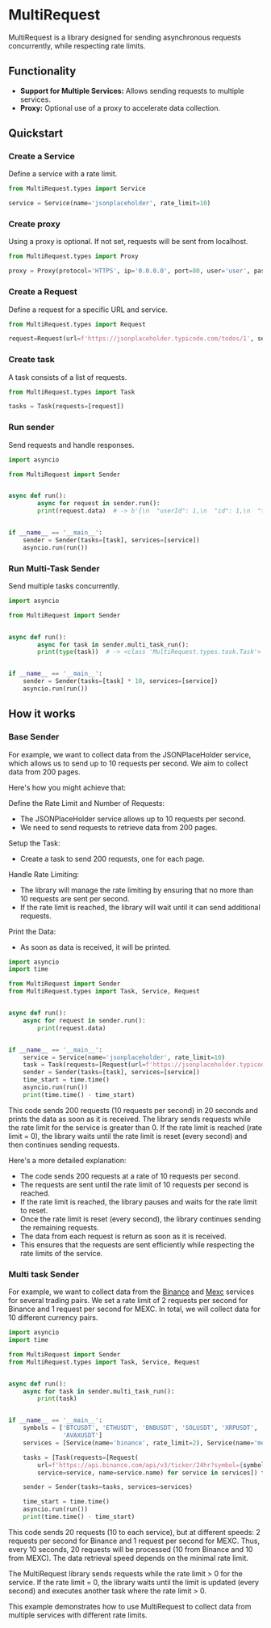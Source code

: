 # MultiRequest

MultiRequest is a library designed for sending asynchronous requests concurrently, while respecting rate limits.

## Functionality

- __Support for Multiple Services:__ Allows sending requests to multiple services.
- __Proxy:__ Optional use of a proxy to accelerate data collection.

## Quickstart

### Create a Service

Define a service with a rate limit.

``` python
from MultiRequest.types import Service

service = Service(name='jsonplaceholder', rate_limit=10)
```

### Create proxy

Using a proxy is optional. If not set, requests will be sent from localhost.

``` python
from MultiRequest.types import Proxy

proxy = Proxy(protocol='HTTPS', ip='0.0.0.0', port=80, user='user', password='password')
```

### Create a Request

Define a request for a specific URL and service.

``` python
from MultiRequest.types import Request

request=Request(url=f'https://jsonplaceholder.typicode.com/todos/1', service=service)
```

### Create task

A task consists of a list of requests.

``` python
from MultiRequest.types import Task

tasks = Task(requests=[request])
```

### Run sender

Send requests and handle responses.

``` python
import asyncio

from MultiRequest import Sender


async def run():
        async for request in sender.run():
        print(request.data)  # -> b'{\n  "userId": 1,\n  "id": 1,\n  "title": "delectus aut autem",\n  "completed": false\n}'


if __name__ == '__main__':
    sender = Sender(tasks=[task], services=[service])
    asyncio.run(run())
```

### Run Multi-Task Sender

Send multiple tasks concurrently.

``` python
import asyncio

from MultiRequest import Sender


async def run():
        async for task in sender.multi_task_run():
        print(type(task))  # -> <class 'MultiRequest.types.task.Task'>


if __name__ == '__main__':
    sender = Sender(tasks=[task] * 10, services=[service])
    asyncio.run(run())
```

## How it works

### Base Sender

For example, we want to collect data from the JSONPlaceHolder service, which allows us to send up to 10 requests per
second. We aim to collect data from 200 pages.

Here's how you might achieve that:

Define the Rate Limit and Number of Requests:

- The JSONPlaceHolder service allows up to 10 requests per second.
- We need to send requests to retrieve data from 200 pages.

Setup the Task:

- Create a task to send 200 requests, one for each page.

Handle Rate Limiting:

- The library will manage the rate limiting by ensuring that no more than 10 requests are sent per second.
- If the rate limit is reached, the library will wait until it can send additional requests.

Print the Data:

- As soon as data is received, it will be printed.

``` python
import asyncio
import time

from MultiRequest import Sender
from MultiRequest.types import Task, Service, Request


async def run():
    async for request in sender.run():
        print(request.data)


if __name__ == '__main__':
    service = Service(name='jsonplaceholder', rate_limit=10)
    task = Task(requests=[Request(url=f'https://jsonplaceholder.typicode.com/todos/{i}', service=service) for i in range(1, 201)])
    sender = Sender(tasks=[task], services=[service])
    time_start = time.time()
    asyncio.run(run())
    print(time.time() - time_start)

```

This code sends 200 requests (10 requests per second) in 20 seconds and prints the data as soon as it is received. The
library sends requests while the rate limit for the service is greater than 0. If the rate limit is reached (rate
limit = 0), the library waits until the rate limit is reset (every second) and then continues sending requests.

Here's a more detailed explanation:

- The code sends 200 requests at a rate of 10 requests per second.
- The requests are sent until the rate limit of 10 requests per second is reached.
- If the rate limit is reached, the library pauses and waits for the rate limit to reset.
- Once the rate limit is reset (every second), the library continues sending the remaining requests.
- The data from each request is return as soon as it is received.
- This ensures that the requests are sent efficiently while respecting the rate limits of the service.

### Multi task Sender

For example, we want to collect data from the [Binance] and [Mexc] services for several trading pairs. We set a rate
limit of 2 requests per second for Binance and 1 request per second for MEXC. In total, we will collect data for 10
different currency pairs.

``` python
import asyncio
import time

from MultiRequest import Sender
from MultiRequest.types import Task, Service, Request


async def run():
    async for task in sender.multi_task_run():
        print(task)


if __name__ == '__main__':
    symbols = ['BTCUSDT', 'ETHUSDT', 'BNBUSDT', 'SOLUSDT', 'XRPUSDT', 'DOGEUSDT', 'TONUSDT', 'ADAUSDT', 'TRONUSDT',
               'AVAXUSDT']
    services = [Service(name='binance', rate_limit=2), Service(name='mexc', rate_limit=1)]

    tasks = [Task(requests=[Request(
        url=f'https://api.binance.com/api/v3/ticker/24hr?symbol={symbol}' if service.name == 'binance' else f'https://api.mexc.com/api/v3/ticker/24hr?symbol={symbol}',
        service=service, name=service.name) for service in services]) for symbol in symbols]

    sender = Sender(tasks=tasks, services=services)

    time_start = time.time()
    asyncio.run(run())
    print(time.time() - time_start)
```

This code sends 20 requests (10 to each service), but at different speeds: 2 requests per second for Binance and
1 request per second for MEXC. Thus, every 10 seconds, 20 requests will be processed (10 from Binance and 10 from MEXC).
The data retrieval speed depends on the minimal rate limit.

The MultiRequest library sends requests while the rate limit > 0 for the service. If the rate limit = 0, the library
waits until the limit is updated (every second) and executes another task where the rate limit > 0.

This example demonstrates how to use MultiRequest to collect data from multiple services with different rate limits.

[JSONPlaceHolder]: <https://jsonplaceholder.typicode.com/todos>

[Binance]: <https://developers.binance.com/docs/binance-spot-api-docs/rest-api#24hr-ticker-price-change-statistics>

[Mexc]: <https://mexcdevelop.github.io/apidocs/spot_v3_en/#24hr-ticker-price-change-statistics>
